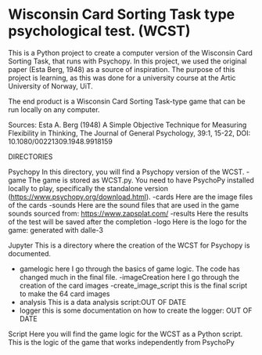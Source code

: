 # Wisconsin Card Sorting Task type psychological test. (WCST)


This is a Python project to create a computer version of the Wisconsin Card Sorting Task, that runs with Psychopy.
In this project, we used the original paper (Esta Berg, 1948) as a source of inspiration.
The purpose of this project is learning, as this was done for a university course at the Artic University of Norway, UiT.

The end product is a Wisconsin Card Sorting Task-type game that can be run locally on any computer.

Sources: 
Esta A. Berg (1948) A Simple Objective Technique for Measuring Flexibility in Thinking, The Journal of General Psychology, 39:1, 15-22, DOI: 10.1080/00221309.1948.9918159

DIRECTORIES

Psychopy
In this directory, you will find a Psychopy version of the WCST.
  -game
  	The game is stored as WCST.py. You need to have PsychoPy installed locally to play, specifically the standalone version  	(https://www.psychopy.org/download.html). 
  -cards
  Here are the image files of the cards
  -sounds
  Here are the sound files that are used in the game
  sounds sourced from: https://www.zapsplat.com/
  -results
  Here the results of the test will be saved after the completion
  -logo
  Here is the logo for the game: generated with dalle-3
  
Jupyter
This is a directory where the creation of the WCST for Psychopy is documented.

- gamelogic
  here I go through the basics of game logic. The code has changed much in the final file.
-imageCreation
  here I go through the creation of the card images
-create_image_script
  this is the final script to make the 64 card images
- analysis
  This is a data analysis script:OUT OF DATE
- logger
  this is some documentation on how to create the logger: OUT OF DATE


Script
Here you will find the game logic for the WCST as a Python script.
This is the logic of the game that works independently from PsychoPy
